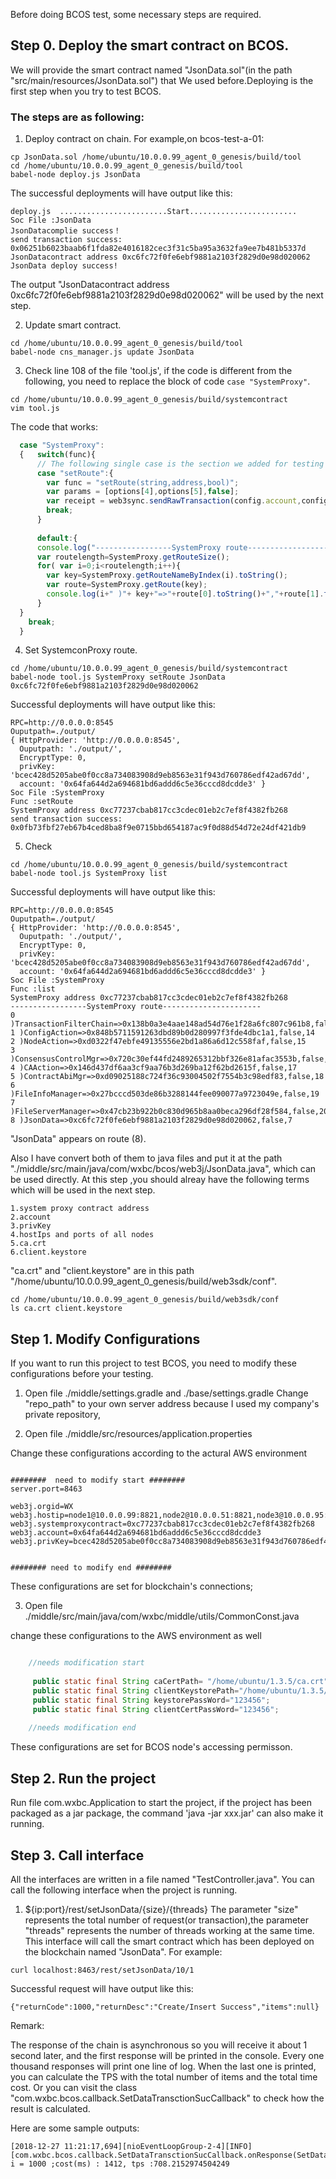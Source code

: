 Before doing BCOS test, some necessary steps are required.

## Step 0. Deploy the smart contract on BCOS.
We will provide the smart contract named "JsonData.sol"(in the path "src/main/resources/JsonData.sol") that We used before.Deploying  is the first step when you try to test BCOS.

### The steps are as following:

1. Deploy contract on chain. For example,on bcos-test-a-01:
```
cp JsonData.sol /home/ubuntu/10.0.0.99_agent_0_genesis/build/tool
cd /home/ubuntu/10.0.0.99_agent_0_genesis/build/tool
babel-node deploy.js JsonData
```
The successful deployments will have output like this:
```
deploy.js  ........................Start........................
Soc File :JsonData
JsonDatacomplie success！
send transaction success: 0x06251b6023baab6f1fda82e4016182cec3f31c5ba95a3632fa9ee7b481b5337d
JsonDatacontract address 0xc6fc72f0fe6ebf9881a2103f2829d0e98d020062
JsonData deploy success!
```
The output "JsonDatacontract address 0xc6fc72f0fe6ebf9881a2103f2829d0e98d020062" will be used by the next step.

2. Update smart contract.

```
cd /home/ubuntu/10.0.0.99_agent_0_genesis/build/tool
babel-node cns_manager.js update JsonData
```

3. Check  line 108 of the file 'tool.js', if the code is different from the following, you need to replace the block of code ``case "SystemProxy"``.

```
cd /home/ubuntu/10.0.0.99_agent_0_genesis/build/systemcontract
vim tool.js
```
The code that works:
```js 
  case "SystemProxy":
  {   switch(func){
      // The following single case is the section we added for testing
      case "setRoute":{
        var func = "setRoute(string,address,bool)";
        var params = [options[4],options[5],false];
        var receipt = web3sync.sendRawTransaction(config.account,config.privKey,SystemProxy.address,func,params);
        break;
      }
        
      default:{
      console.log("-----------------SystemProxy route----------------------")
      var routelength=SystemProxy.getRouteSize();
      for( var i=0;i<routelength;i++){
        var key=SystemProxy.getRouteNameByIndex(i).toString();
        var route=SystemProxy.getRoute(key);
        console.log(i+" )"+ key+"=>"+route[0].toString()+","+route[1].toString()+","+route[2].toString());
      }
  }
    break;
  }
```
4. Set SystemconProxy route.
```
cd /home/ubuntu/10.0.0.99_agent_0_genesis/build/systemcontract
babel-node tool.js SystemProxy setRoute JsonData 0xc6fc72f0fe6ebf9881a2103f2829d0e98d020062
```
Successful deployments will have output like this:
```
RPC=http://0.0.0.0:8545
Ouputpath=./output/
{ HttpProvider: 'http://0.0.0.0:8545',
  Ouputpath: './output/',
  EncryptType: 0,
  privKey: 'bcec428d5205abe0f0cc8a734083908d9eb8563e31f943d760786edf42ad67dd',
  account: '0x64fa644d2a694681bd6addd6c5e36cccd8dcdde3' }
Soc File :SystemProxy
Func :setRoute
SystemProxy address 0xc77237cbab817cc3cdec01eb2c7ef8f4382fb268
send transaction success: 0x0fb73fbf27eb67b4ced8ba8f9e0715bbd654187ac9f0d88d54d72e24df421db9

```

5. Check 
```
cd /home/ubuntu/10.0.0.99_agent_0_genesis/build/systemcontract
babel-node tool.js SystemProxy list
```
Successful deployments will have output like this:
```
RPC=http://0.0.0.0:8545
Ouputpath=./output/
{ HttpProvider: 'http://0.0.0.0:8545',
  Ouputpath: './output/',
  EncryptType: 0,
  privKey: 'bcec428d5205abe0f0cc8a734083908d9eb8563e31f943d760786edf42ad67dd',
  account: '0x64fa644d2a694681bd6addd6c5e36cccd8dcdde3' }
Soc File :SystemProxy
Func :list
SystemProxy address 0xc77237cbab817cc3cdec01eb2c7ef8f4382fb268
-----------------SystemProxy route----------------------
0 )TransactionFilterChain=>0x138b0a3e4aae148ad54d76e1f28a6fc807c961b8,false,13
1 )ConfigAction=>0x848b5711591263dbd89b0d280997f3fde4dbc1a1,false,14
2 )NodeAction=>0xd0322f47ebfe49135556e2bd1a86a6d12c558faf,false,15
3 )ConsensusControlMgr=>0x720c30ef44fd2489265312bbf326e81afac3553b,false,16
4 )CAAction=>0x146d437df6aa3cf9aa76b3d269ba12f62bd2615f,false,17
5 )ContractAbiMgr=>0xd09025188c724f36c93004502f7554b3c98edf83,false,18
6 )FileInfoManager=>0x27bcccd503de86b3288144fee090077a9723049e,false,19
7 )FileServerManager=>0x47cb23b922b0c830d965b8aa0beca296df28f584,false,20
8 )JsonData=>0xc6fc72f0fe6ebf9881a2103f2829d0e98d020062,false,7
```
"JsonData" appears on route (8).


Also I have convert both of them to java files and put it at the path "./middle/src/main/java/com/wxbc/bcos/web3j/JsonData.java", 
which can be used  directly.
At this step ,you should alreay have the following terms which will be used in the next step.

    1.system proxy contract address
    2.account
    3.privKey
    4.hostIps and ports of all nodes
    5.ca.crt
    6.client.keystore
"ca.crt" and "client.keystore" are in this path "/home/ubuntu/10.0.0.99_agent_0_genesis/build/web3sdk/conf".
```
cd /home/ubuntu/10.0.0.99_agent_0_genesis/build/web3sdk/conf
ls ca.crt client.keystore
```
    
## Step 1. Modify Configurations

If you want to run this project to test BCOS, you need to modify these configurations before your testing.

1. Open file ./middle/settings.gradle and ./base/settings.gradle
Change "repo_path" to your own server address because I used my company's private repository,


2. Open file ./middle/src/resources/application.properties

Change these configurations according to the actural AWS environment
```properties

########  need to modify start ########
server.port=8463

web3j.orgid=WX
web3j.hostip=node1@10.0.0.99:8821,node2@10.0.0.51:8821,node3@10.0.0.95:8821,node4@10.0.0.223:8821,node5@10.0.0.5:8821,node6@10.0.0.86:8821,node7@10.0.0.42:8821,node8@10.0.0.208:8821,node9@10.0.0.25:8821,node10@10.0.0.26:8821
web3j.systemproxycontract=0xc77237cbab817cc3cdec01eb2c7ef8f4382fb268
web3j.account=0x64fa644d2a694681bd6addd6c5e36cccd8dcdde3
web3j.privKey=bcec428d5205abe0f0cc8a734083908d9eb8563e31f943d760786edf42ad67dd


######## need to modify end ########

```

These configurations are set for blockchain's connections;

3. Open file ./middle/src/main/java/com/wxbc/middle/utils/CommonConst.java

change these configurations to the AWS environment as well

```java

    //needs modification start
    
     public static final String caCertPath= "/home/ubuntu/1.3.5/ca.crt";
     public static final String clientKeystorePath="/home/ubuntu/1.3.5/client.keystore";
     public static final String keystorePassWord="123456";
     public static final String clientCertPassWord="123456";
        
    //needs modification end
```

These configurations are set for BCOS node's accessing permisson.

## Step 2. Run the project
Run file com.wxbc.Application to  start the project, if the project has been packaged as
a jar package, the command 'java -jar xxx.jar' can also make it running.

## Step 3. Call interface

All the interfaces are written in a file named "TestController.java".
You can call the following interface when the project is running.

1.  ${ip:port}/rest/setJsonData/{size}/{threads}
The parameter "size" represents the total number of request(or transaction),the parameter "threads" represents the number of threads working at the same time.
This interface will call the smart contract which has been deployed on the blockchain named "JsonData".
For example:
```
curl localhost:8463/rest/setJsonData/10/1
```
Successful request will have output like this:
``` 
{"returnCode":1000,"returnDesc":"Create/Insert Success","items":null}
```

Remark:

The response of the chain is asynchronous so you will receive it about 1 second later, and the first response will be printed in the console. Every one thousand responses will print one line of log. When the last one is printed, you can calculate the TPS with the total number of items and the total time cost. Or you can visit the class "com.wxbc.bcos.callback.SetDataTransctionSucCallback" to check how the result is calculated.

Here are some sample outputs:
```
[2018-12-27 11:21:17,694][nioEventLoopGroup-2-4][INFO][com.wxbc.bcos.callback.SetDataTransctionSucCallback.onResponse(SetDataTransctionSucCallback.java:46)] i = 1000 ;cost(ms) : 1412, tps :708.2152974504249
```